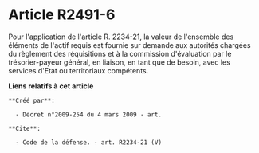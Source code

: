 # Article R2491-6

Pour l'application de l'article R. 2234-21, la valeur de l'ensemble des éléments de l'actif requis est fournie sur demande
aux autorités chargées du règlement des réquisitions et à la commission d'évaluation par le trésorier-payeur général, en
liaison, en tant que de besoin, avec les services d'Etat ou territoriaux compétents.

**Liens relatifs à cet article**

	**Créé par**:

	  - Décret n°2009-254 du 4 mars 2009 - art.

	**Cite**:

	  - Code de la défense. - art. R2234-21 (V)
